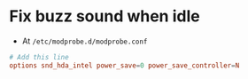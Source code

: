 # Fix buzz sound when idle

- At `/etc/modprobe.d/modprobe.conf`

```conf
# Add this line
options snd_hda_intel power_save=0 power_save_controller=N
```
